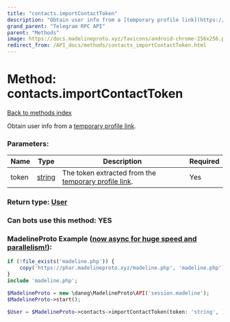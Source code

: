 ```yaml
---
title: "contacts.importContactToken"
description: "Obtain user info from a [temporary profile link](https://core.telegram.org/api/links#temporary-profile-links)."
grand_parent: "Telegram RPC API"
parent: "Methods"
image: https://docs.madelineproto.xyz/favicons/android-chrome-256x256.png
redirect_from: /API_docs/methods/contacts_importContactToken.html
---
```

# Method: contacts.importContactToken
[Back to methods index](index.html)



Obtain user info from a [temporary profile link](https://core.telegram.org/api/links#temporary-profile-links).

### Parameters:

| Name     |    Type       | Description | Required |
|----------|---------------|-------------|----------|
|token|[string](/API_docs/types/string.html) | The token extracted from the [temporary profile link](https://core.telegram.org/api/links#temporary-profile-links). | Yes|


### Return type: [User](/API_docs/types/User.html)

### Can bots use this method: **YES**


### MadelineProto Example ([now async for huge speed and parallelism!](https://docs.madelineproto.xyz/docs/ASYNC.html)):


```php
if (!file_exists('madeline.php')) {
    copy('https://phar.madelineproto.xyz/madeline.php', 'madeline.php');
}
include 'madeline.php';

$MadelineProto = new \danog\MadelineProto\API('session.madeline');
$MadelineProto->start();

$User = $MadelineProto->contacts->importContactToken(token: 'string', );
```


